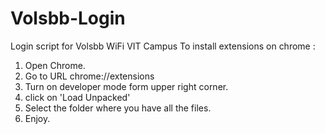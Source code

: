 # Volsbb-Login
Login script for Volsbb WiFi VIT Campus
To install extensions on chrome :
1) Open Chrome.
2) Go to URL chrome://extensions
3) Turn on developer mode form upper right corner.
4) click on 'Load Unpacked'
5) Select the folder where you have all the files.
6) Enjoy.


